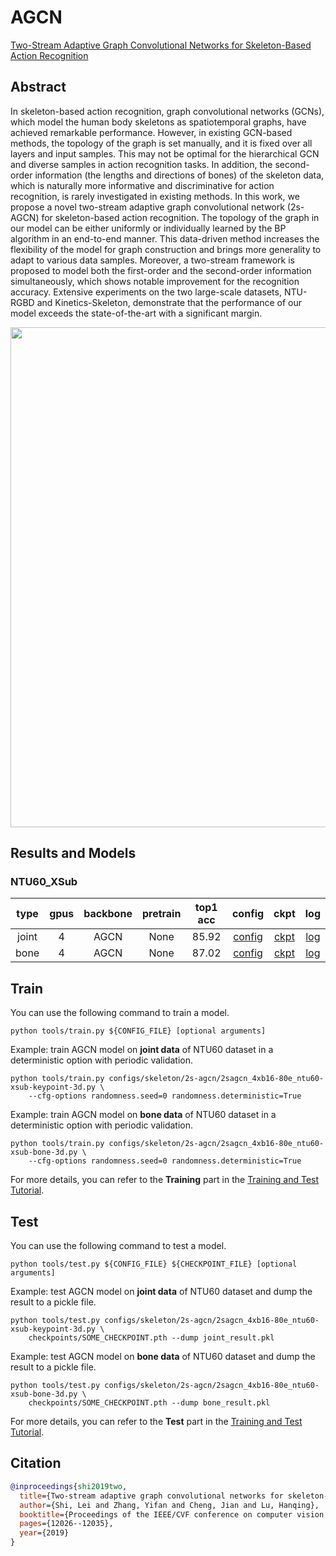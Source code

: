 # AGCN

[Two-Stream Adaptive Graph Convolutional Networks for Skeleton-Based Action Recognition](https://openaccess.thecvf.com/content_CVPR_2019/html/Shi_Two-Stream_Adaptive_Graph_Convolutional_Networks_for_Skeleton-Based_Action_Recognition_CVPR_2019_paper.html)

<!-- [ALGORITHM] -->

## Abstract

<!-- [ABSTRACT] -->

In skeleton-based action recognition, graph convolutional networks (GCNs), which model the human body skeletons as spatiotemporal graphs, have achieved remarkable performance. However, in existing GCN-based methods, the topology of the graph is set manually, and it is fixed over all layers and input samples. This may not be optimal for the hierarchical GCN and diverse samples in action recognition tasks. In addition, the second-order information (the lengths and directions of bones) of the skeleton data, which is naturally more informative and discriminative for action recognition, is rarely investigated in existing methods. In this work, we propose a novel two-stream adaptive graph convolutional network (2s-AGCN) for skeleton-based action recognition. The topology of the graph in our model can be either uniformly or individually learned by the BP algorithm in an end-to-end manner. This data-driven method increases the flexibility of the model for graph construction and brings more generality to adapt to various data samples. Moreover, a two-stream framework is proposed to model both the first-order and the second-order information simultaneously, which shows notable improvement for the recognition accuracy. Extensive experiments on the two large-scale datasets, NTU-RGBD and Kinetics-Skeleton, demonstrate that the performance of our model exceeds the state-of-the-art with a significant margin.

<!-- [IMAGE] -->

<div align=center>
<img src="https://user-images.githubusercontent.com/30782254/143212681-a676d7a0-e92b-4a8a-ad8c-c5826eb58019.png" width="800"/>
</div>

## Results and Models

### NTU60_XSub

| type  | gpus | backbone | pretrain | top1 acc |                          config                           |                          ckpt                           |                           log                           |
| :---: | :--: | :------: | :------: | :------: | :-------------------------------------------------------: | :-----------------------------------------------------: | :-----------------------------------------------------: |
| joint |  4   |   AGCN   |   None   |  85.92   | [config](/configs/skeleton/2s-agcn/2sagcn_4xb16-80e_ntu60-xsub-keypoint-3d.py) | [ckpt](https://download.openmmlab.com/mmaction/v1.0/skeleton/2s-agcn/2sagcn_4xb16-80e_ntu60-xsub-keypoint-3d/2sagcn_4xb16-80e_ntu60-xsub-keypoint-3d_20220918-3108f53f.pth) | [log](https://download.openmmlab.com/mmaction/v1.0/skeleton/2s-agcn/2sagcn_4xb16-80e_ntu60-xsub-keypoint-3d/2sagcn_4xb16-80e_ntu60-xsub-keypoint-3d.log) |
| bone  |  4   |   AGCN   |   None   |  87.02   | [config](/configs/skeleton/2s-agcn/2sagcn_4xb16-80e_ntu60-xsub-bone-3d.py) | [ckpt](https://download.openmmlab.com/mmaction/v1.0/skeleton/2s-agcn/2sagcn_4xb16-80e_ntu60-xsub-bone-3d/2sagcn_4xb16-80e_ntu60-xsub-bone-3d_20220918-46a76b9b.pth) | [log](https://download.openmmlab.com/mmaction/v1.0/skeleton/2s-agcn/2sagcn_4xb16-80e_ntu60-xsub-bone-3d/2sagcn_4xb16-80e_ntu60-xsub-bone-3d.log) |

## Train

You can use the following command to train a model.

```shell
python tools/train.py ${CONFIG_FILE} [optional arguments]
```

Example: train AGCN model on **joint data** of NTU60 dataset in a deterministic option with periodic validation.

```shell
python tools/train.py configs/skeleton/2s-agcn/2sagcn_4xb16-80e_ntu60-xsub-keypoint-3d.py \
    --cfg-options randomness.seed=0 randomness.deterministic=True
```

Example: train AGCN model on **bone data** of NTU60 dataset in a deterministic option with periodic validation.

```shell
python tools/train.py configs/skeleton/2s-agcn/2sagcn_4xb16-80e_ntu60-xsub-bone-3d.py \
    --cfg-options randomness.seed=0 randomness.deterministic=True
```

For more details, you can refer to the **Training** part in the [Training and Test Tutorial](/docs/en/user_guides/4_train_test.md).

## Test

You can use the following command to test a model.

```shell
python tools/test.py ${CONFIG_FILE} ${CHECKPOINT_FILE} [optional arguments]
```

Example: test AGCN model on **joint data** of NTU60 dataset and dump the result to a pickle file.

```shell
python tools/test.py configs/skeleton/2s-agcn/2sagcn_4xb16-80e_ntu60-xsub-keypoint-3d.py \
    checkpoints/SOME_CHECKPOINT.pth --dump joint_result.pkl
```

Example: test AGCN model on **bone data** of NTU60 dataset and dump the result to a pickle file.

```shell
python tools/test.py configs/skeleton/2s-agcn/2sagcn_4xb16-80e_ntu60-xsub-bone-3d.py \
    checkpoints/SOME_CHECKPOINT.pth --dump bone_result.pkl
```

For more details, you can refer to the **Test** part in the [Training and Test Tutorial](/docs/en/user_guides/4_train_test.md).

## Citation

```BibTeX
@inproceedings{shi2019two,
  title={Two-stream adaptive graph convolutional networks for skeleton-based action recognition},
  author={Shi, Lei and Zhang, Yifan and Cheng, Jian and Lu, Hanqing},
  booktitle={Proceedings of the IEEE/CVF conference on computer vision and pattern recognition},
  pages={12026--12035},
  year={2019}
}
```

